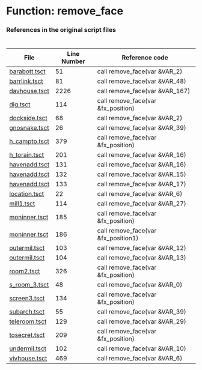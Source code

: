 # Function: remove_face
### References in the original script files

#

| File | Line Number | Reference code |
| --- | --- | --- |
| [barabott.tsct](../../../out/barabott.tsct#L51) | 51 | call remove_face(var &VAR_2) |
| [barrlink.tsct](../../../out/barrlink.tsct#L81) | 81 | call remove_face(var &VAR_48) |
| [davhouse.tsct](../../../out/davhouse.tsct#L2226) | 2226 | call remove_face(var &VAR_167) |
| [dig.tsct](../../../out/dig.tsct#L114) | 114 | call remove_face(var &fx_position) |
| [dockside.tsct](../../../out/dockside.tsct#L68) | 68 | call remove_face(var &VAR_2) |
| [gnosnake.tsct](../../../out/gnosnake.tsct#L26) | 26 | call remove_face(var &VAR_39) |
| [h_camptp.tsct](../../../out/h_camptp.tsct#L379) | 379 | call remove_face(var &fx_position) |
| [h_torain.tsct](../../../out/h_torain.tsct#L201) | 201 | call remove_face(var &VAR_16) |
| [havenadd.tsct](../../../out/havenadd.tsct#L131) | 131 | call remove_face(var &VAR_16) |
| [havenadd.tsct](../../../out/havenadd.tsct#L132) | 132 | call remove_face(var &VAR_15) |
| [havenadd.tsct](../../../out/havenadd.tsct#L133) | 133 | call remove_face(var &VAR_17) |
| [location.tsct](../../../out/location.tsct#L22) | 22 | call remove_face(var &VAR_6) |
| [mill1.tsct](../../../out/mill1.tsct#L114) | 114 | call remove_face(var &VAR_27) |
| [moninner.tsct](../../../out/moninner.tsct#L185) | 185 | call remove_face(var &fx_position) |
| [moninner.tsct](../../../out/moninner.tsct#L186) | 186 | call remove_face(var &fx_position1) |
| [outermil.tsct](../../../out/outermil.tsct#L103) | 103 | call remove_face(var &VAR_12) |
| [outermil.tsct](../../../out/outermil.tsct#L104) | 104 | call remove_face(var &VAR_13) |
| [room2.tsct](../../../out/room2.tsct#L326) | 326 | call remove_face(var &fx_position) |
| [s_room_3.tsct](../../../out/s_room_3.tsct#L48) | 48 | call remove_face(var &VAR_0) |
| [screen3.tsct](../../../out/screen3.tsct#L134) | 134 | call remove_face(var &fx_position) |
| [subarch.tsct](../../../out/subarch.tsct#L55) | 55 | call remove_face(var &VAR_39) |
| [teleroom.tsct](../../../out/teleroom.tsct#L129) | 129 | call remove_face(var &VAR_29) |
| [tosecret.tsct](../../../out/tosecret.tsct#L209) | 209 | call remove_face(var &fx_position) |
| [undermil.tsct](../../../out/undermil.tsct#L102) | 102 | call remove_face(var &VAR_10) |
| [vivhouse.tsct](../../../out/vivhouse.tsct#L469) | 469 | call remove_face(var &VAR_6) |
